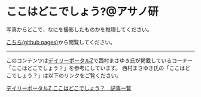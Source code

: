 # ここはどこでしょう?@アサノ研

写真からどこで，なにを撮影したものかを推理してください。

[こちら(github pages)](https://asano-lab.github.io/kokodoko/)から閲覧してください。

---

このコンテンツは[デイリーポータルZ](https://dailyportalz.jp/)で西村まさゆき氏が掲載しているコーナー「ここはどこでしょう？」を参考にしています。
西村まさゆき氏の「ここはどこでしょう？」は以下のリンクをご覧ください。

[デイリーポータルZ ここはどこでしょう？　記事一覧](https://dailyportalz.jp/backnumber/topic/52528)
